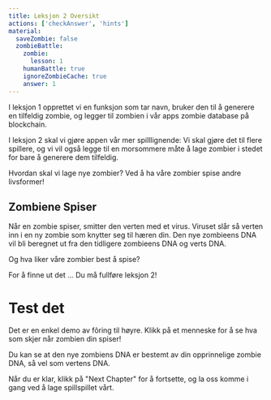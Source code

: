 ```yaml
---
title: Leksjon 2 Oversikt
actions: ['checkAnswer', 'hints']
material:
  saveZombie: false
  zombieBattle:
    zombie:
      lesson: 1
    humanBattle: true
    ignoreZombieCache: true
    answer: 1
---
```


I leksjon 1 opprettet vi en funksjon som tar navn, bruker den til å generere en tilfeldig zombie, og legger til zombien i vår apps zombie database på blockchain.

I leksjon 2 skal vi gjøre appen vår mer spilllignende: Vi skal gjøre det til flere spillere, og vi vil også legge til en morsommere måte å lage zombier i stedet for bare å generere dem tilfeldig.

Hvordan skal vi lage nye zombier? Ved å ha våre zombier spise andre livsformer!

## Zombiene Spiser

Når en zombie spiser, smitter den verten med et virus. Viruset slår så verten inn i en ny zombie som knytter seg til hæren din. Den nye zombieens DNA vil bli beregnet ut fra den tidligere zombieens DNA og verts DNA.

Og hva liker våre zombier best å spise?

For å finne ut det ... Du må fullføre leksjon 2!

# Test det

Det er en enkel demo av fôring til høyre. Klikk på et menneske for å se hva som skjer når zombien din spiser!

Du kan se at den nye zombiens DNA er bestemt av din opprinnelige zombie DNA, så vel som vertens DNA.

Når du er klar, klikk på "Next Chapter" for å fortsette, og la oss komme i gang ved å lage spillspillet vårt.
